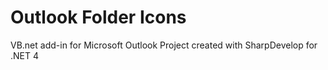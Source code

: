 # Outlook Folder Icons
VB.net add-in for Microsoft Outlook
Project created with SharpDevelop for .NET 4
